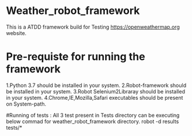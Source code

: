 # Weather_robot_framework

This is a ATDD framework build for Testing https://openweathermap.org website.

# Pre-requiste for running the framework
 1.Python 3.7 should be installed in your system.
 2.Robot-framework should be installed in your system.
 3.Robot Selenium2Libraray should be installed in your system.
 4.Chrome,IE,Mozilla,Safari executables should be present on System-path.
 
 #Running of tests :
 All 3 test present in Tests directory can be executing below commad for weather_robot_framework directory.
 robot -d results tests/*

